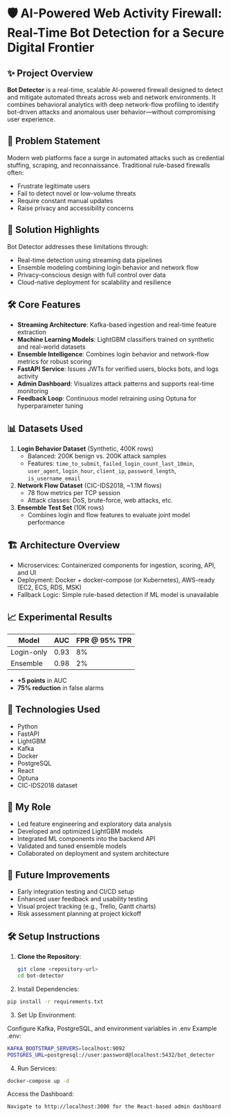 # 🛡️ AI-Powered Web Activity Firewall: Real-Time Bot Detection for a Secure Digital Frontier

## ✨ Project Overview
**Bot Detector** is a real-time, scalable AI-powered firewall designed to detect and mitigate automated threats across web and network environments. It combines behavioral analytics with deep network-flow profiling to identify bot-driven attacks and anomalous user behavior—without compromising user experience.

## 🚨 Problem Statement
Modern web platforms face a surge in automated attacks such as credential stuffing, scraping, and reconnaissance. Traditional rule-based firewalls often:
- Frustrate legitimate users
- Fail to detect novel or low-volume threats
- Require constant manual updates
- Raise privacy and accessibility concerns

## 🎯 Solution Highlights
Bot Detector addresses these limitations through:
- Real-time detection using streaming data pipelines
- Ensemble modeling combining login behavior and network flow
- Privacy-conscious design with full control over data
- Cloud-native deployment for scalability and resilience

## 🛠️ Core Features
- **Streaming Architecture**: Kafka-based ingestion and real-time feature extraction
- **Machine Learning Models**: LightGBM classifiers trained on synthetic and real-world datasets
- **Ensemble Intelligence**: Combines login behavior and network-flow metrics for robust scoring
- **FastAPI Service**: Issues JWTs for verified users, blocks bots, and logs activity
- **Admin Dashboard**: Visualizes attack patterns and supports real-time monitoring
- **Feedback Loop**: Continuous model retraining using Optuna for hyperparameter tuning

## 📊 Datasets Used
1. **Login Behavior Dataset** (Synthetic, 400K rows)
   - Balanced: 200K benign vs. 200K attack samples
   - Features: `time_to_submit`, `failed_login_count_last_10min`, `user_agent`, `login_hour`, `client_ip`, `password_length`, `is_username_email`
2. **Network Flow Dataset** (CIC-IDS2018, ~1.1M flows)
   - 78 flow metrics per TCP session
   - Attack classes: DoS, brute-force, web attacks, etc.
3. **Ensemble Test Set** (10K rows)
   - Combines login and flow features to evaluate joint model performance

## 🏗️ Architecture Overview

- Microservices: Containerized components for ingestion, scoring, API, and UI
- Deployment: Docker + docker-compose (or Kubernetes), AWS-ready (EC2, ECS, RDS, MSK)
- Fallback Logic: Simple rule-based detection if ML model is unavailable

## 📈 Experimental Results
| Model       | AUC  | FPR @ 95% TPR |
|-------------|------|---------------|
| Login-only  | 0.93 | 8%            |
| Ensemble    | 0.98 | 2%            |

- **+5 points** in AUC
- **75% reduction** in false alarms

## 🔧 Technologies Used
- Python
- FastAPI
- LightGBM
- Kafka
- Docker
- PostgreSQL
- React
- Optuna
- CIC-IDS2018 dataset

## 👤 My Role
- Led feature engineering and exploratory data analysis
- Developed and optimized LightGBM models
- Integrated ML components into the backend API
- Validated and tuned ensemble models
- Collaborated on deployment and system architecture

## 🚀 Future Improvements
- Early integration testing and CI/CD setup
- Enhanced user feedback and usability testing
- Visual project tracking (e.g., Trello, Gantt charts)
- Risk assessment planning at project kickoff

## 🛠️ Setup Instructions
1. **Clone the Repository**:
   ```bash
   git clone <repository-url>
   cd bot-detector
   
2. Install Dependencies:

```bash
pip install -r requirements.txt
```

3. Set Up Environment:

Configure Kafka, PostgreSQL, and environment variables in .env
Example .env:
```bash
KAFKA_BOOTSTRAP_SERVERS=localhost:9092
POSTGRES_URL=postgresql://user:password@localhost:5432/bot_detector
```


4. Run Services:
```bash
docker-compose up -d
```
Access the Dashboard:

```bash
Navigate to http://localhost:3000 for the React-based admin dashboard
```
